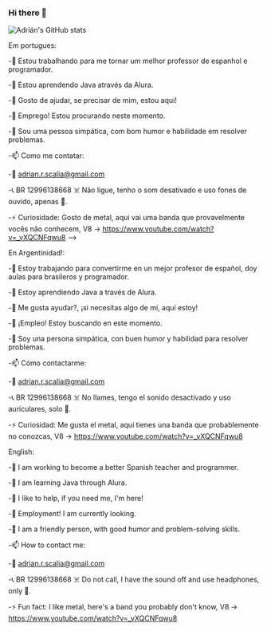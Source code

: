 ### Hi there 👋
![Adrián's GitHub stats](https://github-readme-stats.vercel.app/api?username=lordars&show_icons=true&theme=radical)

Em portugues:

-🔭 Estou trabalhando para me tornar um melhor professor de espanhol e programador.

-🌱 Estou aprendendo Java através da Alura.

-👯 Gosto de ajudar, se precisar de mim, estou aqui!

-🤔 Emprego! Estou procurando neste momento.

-💬 Sou uma pessoa simpática, com bom humor e habilidade em resolver problemas.

-📫 Como me contatar:

-📧 adrian.r.scalia@gmail.com

-📞 BR 12996138668 ☠️ Não ligue, tenho o som desativado e uso fones de ouvido, apenas 📝.

-⚡ Curiosidade: Gosto de metal, aqui vai uma banda que provavelmente vocês não conhecem, V8 -> https://www.youtube.com/watch?v=_vXQCNFqwu8
-->

En Argentinidad!:

-🔭 Estoy trabajando para convertirme en un mejor profesor de español, doy aulas para brasileros y programador.

-🌱 Estoy aprendiendo Java a través de Alura.

-👯 Me gusta ayudar?, ¡si necesitas algo de mí, aquí estoy!

-🤔 ¡Empleo! Estoy buscando en este momento.

-💬 Soy una persona simpática, con buen humor y habilidad para resolver problemas.

-📫 Cómo contactarme:

-📧 adrian.r.scalia@gmail.com

-📞 BR 12996138668 ☠️ No llames, tengo el sonido desactivado y uso auriculares, solo 📝.

-⚡ Curiosidad: Me gusta el metal, aquí tienes una banda que probablemente no conozcas, V8 -> https://www.youtube.com/watch?v=_vXQCNFqwu8


English:


-🔭 I am working to become a better Spanish teacher and programmer.

-🌱 I am learning Java through Alura.

-👯 I like to help, if you need me, I'm here!

-🤔 Employment! I am currently looking.

-💬 I am a friendly person, with good humor and problem-solving skills.

-📫 How to contact me:

-📧 adrian.r.scalia@gmail.com

-📞 BR 12996138668 ☠️ Do not call, I have the sound off and use headphones, only 📝.

-⚡ Fun fact: I like metal, here's a band you probably don't know, V8 -> https://www.youtube.com/watch?v=_vXQCNFqwu8




